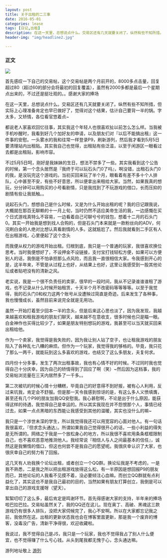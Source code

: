 ```yaml
---
layout: post
title: 关于出租的二三事
date: 2016-05-01
categories: lease
tags: [日记,出租]
description: 在这一天里，总想说点什么。交易区还有几天就要关闭了。纵然有些不知所措，但实际上心理准备肯定也早已做好了，觉得对这个结果，估计自己要背一半的锅。字太多，又矫情，各位看官悠着点~
header-img: "img/headline2.jpg"

---
```



### 正文

![](http://7xlzhh.com1.z0.glb.clouddn.com/%E5%B1%8F%E5%B9%95%E5%BF%AB%E7%85%A7%202016-05-18%2023.26.44.png)

首先感叹一下自己的交易帖，这个交易帖是两个月前开的，8000多点击量，回复超过80（超过60的部分会将最初的回复覆盖），虽然有2000多都是最后一个星期点出来的，不过还是挺壮观的。。感谢大家的捧场

在这一天里，总想说点什么。交易区还有几天就要关闭了。纵然有些不知所措，但实际上心理准备肯定也早已做好了，觉得对这个结果，估计自己要背一半的锅。字太多，又矫情，各位看官悠着点~

都说老人家喜欢回忆往事，其实我这个年轻人也很喜欢扯以前怎么怎么样。当我被手机吵醒时，我看到好几个加好友的申请，以及朋友们对『以后不能搞出租』这一件事的安慰。一头雾水的我和往常一样登录P9，刷新游列，然后我才看到5月5日要清理站内出租贴。其实我自己也觉得，出租贴有些泛滥，以至于闲游区一眼看过去都是出租贴，影响市容。

不过5月5日呵，刚好是我妹妹的生日，想法不禁多了一些。其实我看到这个公告的时候，第一个念头居然是『我终于可以玩石头门0了吗』，啊没错，出租石头门0的我，是没玩完这个游戏的。当初买回来玩了半个月，眼看着有差不多十个人排队，心中甚至不安，有些不好意思，所以便拿出来租给大家。当然，如果我真的想玩，分分钟可以用购买的小号看剧情，只是我找到了不玩游戏的借口，长而压抑的剧情有些让我抵触。。

说起石头门，想想自己是什么时候，又是为什么开始出租的呢？我的日记跟我说，大概就在那百无聊赖的十一月上旬，当时仍然不适应美帝生活的我，一边感慨在买个日式游戏真特么不容易，一边看着自己可聊兮兮的钱包，想着十二月的石头门0。其实一开始我是想到找人合购的，但是石头门本来就是一款粉丝向的ADV，何况刷白金的人绝对比想认真看剧情的人多。这就尴尬了。然后我就看到二手区有人在出租游戏，心里便起了这个念头

而我便从权力的游戏开始出租。归根到底，我只是一个普通的玩家，我很喜欢换位思考。当时我便想好了，不设押金不设链接，支付宝打钱轻松方便，如果可以方便别人的话，我倒是不怕承担那么点风险，而且我一直很相信大家。令我感到开心的是，这半年来，不管是从过程上也好，从结果上也好，这里让我感受到一股其他论坛或者贴吧没有的清新之风。

老实说，我是一个很不负责任的卖家，很早的一段时间，我从不记录谁谁谁租了游戏，也不记录从什么时候开始租赁，十天半个月不改密码等等等等。以至于我觉得，我的石头门0和权力这两个账号从没遭殃过简直是奇迹。后来发生了各种事，我也慢慢成长，虽然目前来说完全就是无用功。

虽然一开始打着至少回本一半的念头，但是后来这心思也淡了，因为我发现，我越来越喜欢和租我游戏的朋友们聊天，越来越不在意收支，很多时候也只是瞄一眼。白金神作也买得比较少了，如果是朋友特别想玩的游戏，我甚至可以当天就买回来出租给他。

作为一个卖家，我觉得是我失败的，因为我让别人钻了空子，也让租我游戏的朋友陷入了各种乱七八糟的麻烦。但作为一个玩家，我觉得我的够格的。毕竟，我只花了那么一两千，就能玩到这么多喜欢的游戏，也结交了这么多朋友，夫复何求。

四月份十分多事，发生了两次出租事故，我也有心情不好的时候。不过同时我也觉得自己十分庆幸。因为自己的矫情得到了回应了啊（笑）~然后因为这档事，我的交易帖浏览量在三天内居然多了一千多。。

第二次被坑的时候心情十分糟糕，毕竟自己的好意得不到好报，被有心人利用，反过来坑我，肯定会不舒服。但是那一天令我感到惊讶的是，有这么多人义愤填膺，甚至还有几个P9的朋友加我QQ安慰我。我心甚慰啊，不论是出于什么原因，能获得这样的待遇，我觉得自己是幸运的。所以其实我现在并不怨恨那个人，事情已经过去，如果一点点黑暗的东西能让我感受到其他的温暖，其实也没什么的嘛~

我只是一个涉世未深的学生，所以我觉得我还可以用宽容的心面对他人。有一句话我很喜欢，『但求念头通达』。所谓如果我自己觉得很开心的话，一些小利益的得失是无所谓的。网络之于我是一个放松身心的地方，所以我很不喜欢用条条框框限制自己，也不喜欢恶意地推测他人。我经常说『相信人与人之间最基本的信任』，诚然这是我懒惰的借口，但这也何尝不是我自己的愿望呢。我很庆幸认识了大家，也很庆幸自己的努力有了回报。

这几天有人劝我换个论坛出租，或者创立一个QQ群。换论坛我是不考虑的，一是我不熟悉，二是我之所以把出租游戏放得这么松，有一半原因是想回报P9的朋友而已，其他论坛的人我看不见摸不着，没必要倾注心血嘛。而创立QQ群就有点利益化了，其实这也不是我自己最初的目的，当然如果有朋友打算创立，我倒是可以拿出自己的游戏支援呀（望天）。

絮絮叨叨了这么多，最后肯定是鸣谢环节。首先得感谢大家的支持，半年来的捧场啦巴拉巴拉。交易帖虽然关了，我的QQ还在这儿。现在奥丁、高破、黑魂这三款游戏仍有很多人排队，没把大家伺候完了，我心不安啊。所以在大家都忘记我之前，我依然在这。出租的更新状态我也会在博客里面更新，那是我一个废弃的博客，没毒没广告，清新干净得很，欢迎收藏啦。

我说过，我不觉得自己是JS，我只是一个玩家，我也不觉得我占了别人什么便宜，也不觉得赚了什么亏心钱。从头到尾我都无愧于心，念头通达嘛。

游列地址敬上 [游列](http://sinhya.com/lease/2016/05/01/List-of-Game/)


